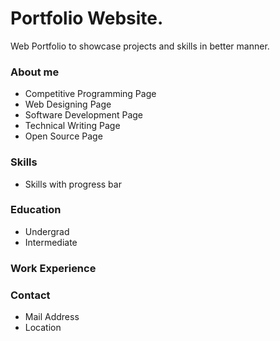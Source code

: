 # Portfolio Website.
Web Portfolio to showcase projects and skills in better manner. 

### About me
* Competitive Programming Page
* Web Designing Page
* Software Development Page
* Technical Writing Page
* Open Source Page

### Skills
* Skills with progress bar
### Education
* Undergrad
* Intermediate
### Work Experience
### Contact
* Mail Address
* Location
